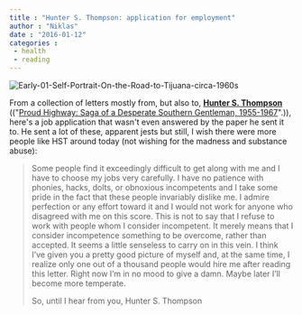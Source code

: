 ```yaml
---
title : "Hunter S. Thompson: application for employment"
author : "Niklas"
date : "2016-01-12"
categories : 
 - health
 - reading
---
```


![Early-01-Self-Portrait-On-the-Road-to-Tijuana-circa-1960s](https://niklasblog.com/wp-content/Early-01-Self-Portrait-On-the-Road-to-Tijuana-circa-1960s.jpg)

From a collection of letters mostly from, but also to, **[Hunter S. Thompson](https://en.wikipedia.org/wiki/Hunter_S._Thompson)** (("[Proud Highway: Saga of a Desperate Southern Gentleman, 1955-1967](https://www.goodreads.com/book/show/10880.The_Proud_Highway)".)), here's a job application that wasn't even answered by the paper he sent it to. He sent a lot of these, apparent jests but still, I wish there were more people like HST around today (not wishing for the madness and substance abuse):

> Some people find it exceedingly difficult to get along with me and I have to choose my jobs very carefully. I have no patience with phonies, hacks, dolts, or obnoxious incompetents and I take some pride in the fact that these people invariably dislike me. I admire perfection or any effort toward it and I would not work for anyone who disagreed with me on this score. This is not to say that I refuse to work with people whom I consider incompetent. It merely means that I consider incompetence something to be overcome, rather than accepted. It seems a little senseless to carry on in this vein. I think I’ve given you a pretty good picture of myself and, at the same time, I realize only one out of a thousand people would hire me after reading this letter. Right now I’m in no mood to give a damn. Maybe later I’ll become more temperate.
> 
> So, until I hear from you, Hunter S. Thompson
